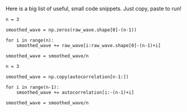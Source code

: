 Here is a big list of useful, small code snippets. Just copy, paste to run!

```
n = 3

smoothed_wave = np.zeros(raw_wave.shape[0]-(n-1))

for i in range(n):
    smoothed_wave += raw_wave[i:raw_wave.shape[0]-(n-1)+i]

smoothed_wave = smoothed_wave/n

n = 3

smoothed_wave = np.copy(autocorrelation[n-1:])

for i in range(n-1):
    smoothed_wave += autocorrelation[i:-(n-1)+i]

smoothed_wave = smoothed_wave/n
```
